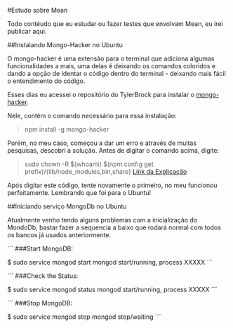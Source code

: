 #Estudo sobre Mean

Todo contéudo que eu estudar ou fazer testes que envolvam Mean, eu irei publicar aqui.


##Instalando Mongo-Hacker no Ubuntu

O mongo-hacker é uma extensão para o terminal que adiciona algumas funcionalidades a mais, uma delas é deixando os comandos coloridos e dando a opção de identar o código dentro do terminal - deixando mais fácil o entendimento do código.

Esses dias eu acessei o repositório do TylerBrock para instalar o [mongo-hacker](https://github.com/TylerBrock/mongo-hacker).

Nele, contém o comando necessário para essa instalação:
>npm install -g mongo-hacker

Porém, no meu caso, começou a dar um erro e através de muitas pesquisas, descobri a solução. Antes de digitar o comando acima, digite:
>sudo chown -R $(whoami) $(npm config get prefix)/{lib/node_modules,bin,share}
>[Link da Explicação](https://docs.npmjs.com/getting-started/fixing-npm-permissions)

Após digitar este código, tente novamente o primeiro, no meu funcionou perfeitamente. Lembrando que foi para o Ubuntu!


##Iniciando serviço MongoDb no Ubuntu

Atualmente venho tendo alguns problemas com a inicialização do MondoDb, bastar fazer a sequencia a baixo que rodará normal com todos os bancos já usados anteriormente.

´´´
###Start MongoDB:

$ sudo service mongod start
mongod start/running, process XXXXX
´´´

´´´
###Check the Status:

$ sudo service mongod status
mongod start/running, process XXXXX
´´´

´´´
###Stop MongoDB:

$ sudo service mongod stop
mongod stop/waiting
´´´